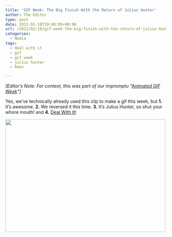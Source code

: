 ```yaml
---
title: 'GIF Week: The Big Finish With the Return of Julius Hunter'
author: The Editor
type: post
date: 2012-02-10T19:00:05+00:00
url: /2012/02/10/gif-week-the-big-finish-with-the-return-of-julius-hunter/
categories:
  - Media
tags:
  - deal with it
  - gif
  - gif week
  - julius hunter
  - kmov

---
```

_[Editor&#8217;s Note: For context, this was part of our impromptu &#8220;<a href="http://punchingkitty.com/2012/02/10/gif-week-a-look-back/" target="_blank">Animated GIF Week</a>&#8220;]_

Yes, we&#8217;ve technically already used this clip to make a gif this week, but **1.** It&#8217;s awesome. **2.** We reversed it this time. **3.** It&#8217;s Julius Hunter, so shut your whore mouth! and **4.** <a href="http://knowyourmeme.com/memes/deal-with-it" target="_blank">Deal With It!</a>

<img class="aligncenter" title="KMOV Julius Hunter: Deal With It!" src="http://i.imgur.com/9GRhg.gif" alt="" width="500" height="353" />